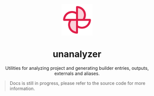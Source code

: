 <div align="center">

<img src="https://github.com/unbuilderjs/unanalyzer/blob/v1/windmill.svg?raw=true" width="100" height="100">

# unanalyzer

Utilities for analyzing project and generating builder entries, outputs, externals and aliases.

</div>

> Docs is still in progress, please refer to the source code for more information.

